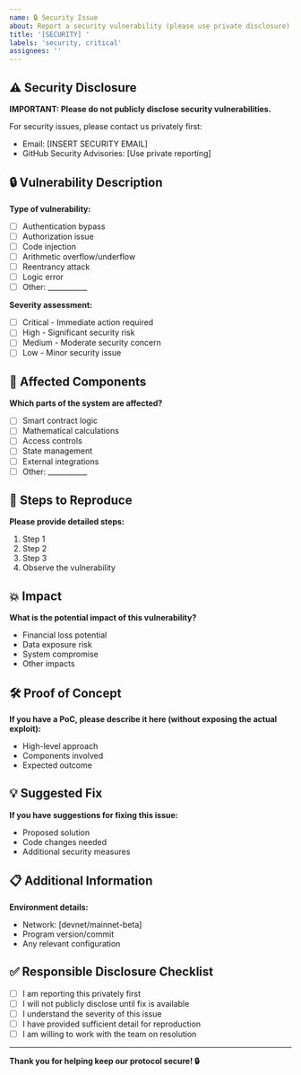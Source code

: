 ```yaml
---
name: 🔒 Security Issue
about: Report a security vulnerability (please use private disclosure)
title: '[SECURITY] '
labels: 'security, critical'
assignees: ''
---
```


## ⚠️ Security Disclosure

**IMPORTANT: Please do not publicly disclose security vulnerabilities.**

For security issues, please contact us privately first:
- Email: [INSERT SECURITY EMAIL]
- GitHub Security Advisories: [Use private reporting]

## 🔒 Vulnerability Description

**Type of vulnerability:**
- [ ] Authentication bypass
- [ ] Authorization issue
- [ ] Code injection
- [ ] Arithmetic overflow/underflow
- [ ] Reentrancy attack
- [ ] Logic error
- [ ] Other: ___________

**Severity assessment:**
- [ ] Critical - Immediate action required
- [ ] High - Significant security risk
- [ ] Medium - Moderate security concern
- [ ] Low - Minor security issue

## 🎯 Affected Components

**Which parts of the system are affected?**
- [ ] Smart contract logic
- [ ] Mathematical calculations
- [ ] Access controls
- [ ] State management
- [ ] External integrations
- [ ] Other: ___________

## 🔄 Steps to Reproduce

**Please provide detailed steps:**
1. Step 1
2. Step 2
3. Step 3
4. Observe the vulnerability

## 💥 Impact

**What is the potential impact of this vulnerability?**
- Financial loss potential
- Data exposure risk
- System compromise
- Other impacts

## 🛠️ Proof of Concept

**If you have a PoC, please describe it here (without exposing the actual exploit):**
- High-level approach
- Components involved
- Expected outcome

## 💡 Suggested Fix

**If you have suggestions for fixing this issue:**
- Proposed solution
- Code changes needed
- Additional security measures

## 📋 Additional Information

**Environment details:**
- Network: [devnet/mainnet-beta]
- Program version/commit
- Any relevant configuration

## ✅ Responsible Disclosure Checklist

- [ ] I am reporting this privately first
- [ ] I will not publicly disclose until fix is available
- [ ] I understand the severity of this issue
- [ ] I have provided sufficient detail for reproduction
- [ ] I am willing to work with the team on resolution

---

**Thank you for helping keep our protocol secure! 🔒**